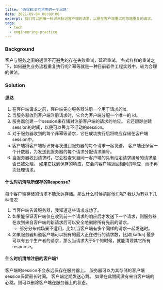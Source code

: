```yaml
---
title: '确保BC交互幂等的一个思路'
date: 2021-09-04 00:00:00
excerpt: 我们可以用唯一标识来标记客户端的请求，以便在客户端重试时忽略重复的请求。
tags:
  - tech
  - engineering-practice
---
```


### Background

客户与服务之间的通信不可避免的存在失败重试，延迟重试。 各式各样的重试之下，如何避免业务流程重复执行呢? 幂等就是一种目前软件工程实践中，较为合理的做法。

### Solution

#### 思路
1. 在客户端请求之前，客户端先向服务器注册一个用于请求的id。
2. 当服务器收到客户端注册请求时，它会为客户端分配一个唯一的 id。
3. 服务器创建一个session来存储对注册客户端的请求的响应。 它还跟踪创建session的时间，以便可以丢弃不活动的session。 
4. 对于服务器收到的每个非幂等请求，它在成功执行后将响应存储在客户端session中。 
5. 客户端将客户端标识符与发送到服务器的每个请求一起发送。 客户端还保留一个计数器，为发送到服务器的每个请求分配请求编号。
6. 当服务器收到请求时，它会检查来自同一客户端的具有给定请求编号的请求是否已被处理。 如果它找到保存的响应，它会向客户端返回相同的响应，而不再次处理请求。 

#### 什么时机清除所保存的Response?
每个客户端存储的请求不能永远存储。那么什么时候清除他们呢? 我认为有以下几种情况

1. 当客户端告诉服务器，我知道这些请求成功了。
2. 如果能保证客户端仅在收到前一个请求的响应后才发送下一个请求，则服务器在收到来自客户端的新请求后可以安全地删除所有先前的请求。
   * 部分分布式场景不适用，比如,当客户端有多个同样的请求一起发送时。
3. 如果服务器知道客户端可以拥有的最大正在进行的请求数，比如[kafka] 最多可以有五个生产者的请求，那么当请求大于5个的时候，就能清理其它所有response。

#### 什么时机清除注册的客户端?
客户端的session不会永远保存在服务器上。 服务器可以为其存储的客户端session保留最长时间。 客户端定期发送心跳。 如果在此期间没有来自客户端的心跳，则可以删除客户端在服务器上的状态。